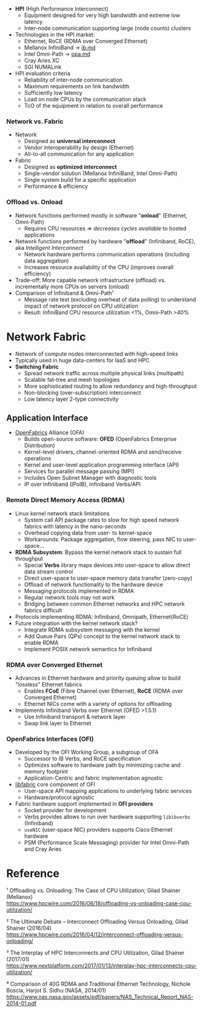 * **HPI** (High Performance Interconnect)
  - Equipment designed for very high bandwidth and extreme low latency
  - Inter-node communication supporting large (node counts) clusters
* Technologies in the HPI market:
  - Ethernet, RoCE (RDMA over Converged Ethernet)
  - Mellanox InfiniBand → [ib.md](ib.md)
  - Intel Omni-Path → [opa.md](opa.md)
  - Cray Aries XC
  - SGI NUMALink
* HPI evaluation criteria
  - Reliability of inter-node communication
  - Maximum requirements on link bandwidth
  - Sufficiently low latency
  - Load on node CPUs by the communication stack
  - TcO of the equipment in relation to overall performance 

### Network vs. Fabric 

* Network 
  - Designed as **universal interconnect**
  - Vendor interoperability by design (Ethernet)
  - All-to-all communication for any application
* Fabric
  - Designed as **optimized interconnect**
  - Single-vendor solution (Mellanox InfiniBand, Intel Omni-Path)
  - Single system build for a specific application
  - Performance & efficiency

### Offload vs. Onload

* Network functions performed mostly in software "**onload**" (Ethernet, Omni-Path)
  - Requires CPU resources ⇒ _decreases cycles available_ to hosted applications
* Network functions performed by hardware "**offload**" (Infiniband, RoCE), aka _Intelligent Interconnect_
  - Network hardware performs communication operations (including data aggregation)
  - Increases resource availability of the CPU (improves overall efficiency)
* Trade-off: More capable network infrastructure (offload) vs. incrementally more CPUs on servers (onload) 
* Comparison of Infiniband & Omni-Path¹
  - Message rate test (excluding overheat of data polling) to understand impact of network protocol on CPU utilization
  - Result: InfiniBand CPU resource utilization <1%, Omni-Path >40%

# Network Fabric

* Network of compute nodes interconnected with high-speed links
* Typically used in huge data-centers for IaaS and HPC
* **Switching Fabric**
  - Spread network traffic across multiple physical links (multipath)
  - Scalable fat-tree and mesh topologies 
  - More sophisticated routing to allow redundancy and high-throughput
  - Non-blocking (over-subscription) interconnect
  - Low latency layer 2-type connectivity

## Application Interface

* [OpenFabrics](https://www.openfabrics.org/) Alliance (OFA) 
  - Builds open-source software: **OFED** (OpenFabrics Enterprise Distribution)
  - Kernel-level drivers, channel-oriented RDMA and send/receive operations
  - Kernel and user-level application programming interface (API) 
  - Services for parallel message passing (MPI)
  - Includes Open Subnet Manager with diagnostic tools
  - IP over Infiniband (IPoIB), Infiniband Verbs/API

### Remote Direct Memory Access (RDMA)

* Linux kernel network stack limitations
  - System call API package rates to slow for high speed network fabrics with latency in the nano-seconds 
  - Overhead copying data from user- to kernel-space
  - Workarounds: Package aggregation, flow steering, pass NIC to user-space...
* **RDMA Subsystem**: Bypass the kernel network stack to sustain full throughput
  - Special **Verbs** library maps devices into user-space to allow direct data stream control
  - Direct user-space to user-space memory data transfer (zero-copy)
  - Offload of network functionality to the hardware device
  - Messaging protocols implemented in RDMA
  - Regular network tools may not work
  - Bridging between common Ethernet networks and HPC network fabrics difficult
* Protocols implementing RDMA: Infiniband, Omnipath, Ethernet(RoCE)
* Future integration with the kernel network stack?
  - Integrate RDMA subsystem messaging with the kernel
  - Add Queue Pairs (QPs) concept to the kernel network stack to enable RDMA
  - Implement POSIX network semantics for Infiniband

### RDMA over Converged Ethernet

* Advances in Ethernet hardware and priority queuing allow to build "lossless" Ethernet fabrics
  - Enables **FCoE** (Fibre Channel over Ethernet), **RoCE** (RDMA over Converged Ethernet)
  - Ethernet NICs come with a variety of options for offloading 
* Implements Infiniband Verbs over Ethernet (OFED >1.5.1)
  - Use Infiniband transport & network layer
  - Swap link layer to Ethernet

### OpenFabrics Interfaces (OFI)

* Developed by the OFI Working Group, a subgroup of OFA
  - Successor to IB Verbs, and RoCE specification
  - Optimizes software to hardware path by minimizing cache and memory footprint
  - Application-Centric and fabric implementation agnostic
* [libfabric](https://ofiwg.github.io/libfabric/) core component of OFI
  - User-space API mapping applications to underlying fabric services
  - Hardware/protocol agnostic
* Fabric hardware support implemented in **OFI providers**
  - Socket provider for development
  - Verbs provides allows to run over hardware supporting `libibverbs` (Infiniband)
  - `useNIC` (user-space NIC) providers supports Cisco Ethernet hardware
  - PSM (Performance Scale Messaging) provider for Intel Omni-Path and Cray Aries 

# Reference

¹ Offloading vs. Onloading: The Case of CPU Utilization; Gilad Shainer (Mellanox)  
<https://www.hpcwire.com/2016/06/18/offloading-vs-onloading-case-cpu-utilization/>

² The Ultimate Debate – Interconnect Offloading Versus Onloading, Gilad Shainer (2016/04)  
<https://www.hpcwire.com/2016/04/12/interconnect-offloading-versus-onloading/>

³ The Interplay of HPC Interconnects and CPU Utilization, Gilad Shainer (2017/01)  
<https://www.nextplatform.com/2017/01/13/interplay-hpc-interconnects-cpu-utilization/>

⁴ Comparison of 40G RDMA and Traditional Ethernet Technology, Nichole Boscia, Harjot S. Sidhu (NASA, 2014/01)  
<https://www.nas.nasa.gov/assets/pdf/papers/NAS_Technical_Report_NAS-2014-01.pdf>

